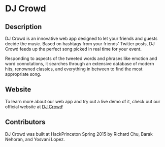 # DJ Crowd

## Description
DJ Crowd is an innovative web app designed to let your friends and guests decide the music. Based on hashtags from your friends' Twitter posts, DJ Crowd feeds up the perfect song picked in real time for your event.

Responding to aspects of the tweeted words and phrases like emotion and word connotations, it searches through an extensive database of modern hits, renowned classics, and everything in between to find the most appropriate song.

## Website
To learn more about our web app and try out a live demo of it, check out our official website at [DJ Crowd](http://djcrowd.me)!

## Contributors
DJ Crowd was built at HackPrinceton Spring 2015 by Richard Chu, Barak Nehoran, and Yosvani Lopez.
